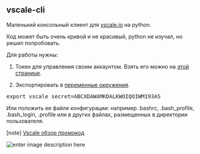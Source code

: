 ## vscale-cli
Маленький консольный клиент для [vscale.io](https://vscale.io/) на python.

Код может быть очень кривой и не красивый, python не изучал, но решил попробовать.

Для работы нужны:
1. Токен для управления своим аккаунтом.
Взять его можно на [этой странице](https://vscale.io/panel/settings/tokens/).

2. Экспортировать в [переменные окружения](https://www.opennet.ru/docs/RUS/zlp/004.html).
<pre>export vscale_secret=ABCXDAWAMKDALKWOIQOIWM193AS </pre>
Или положить ее файле конфигурации: например .bashrc, .bash_profile, .bash_login, .profile или в других файлах, размещенных в директории пользователя.

[note]
[Vscale обзор промокод](https://ruslash.com/vscale-obzor-promocode/)

![enter image description here](http://i.imgur.com/G1FdRVu.gif)
